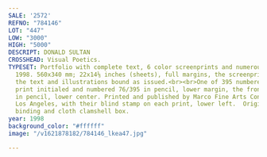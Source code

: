 ```yaml
---
SALE: '2572'
REFNO: "784146"
LOT: "447"
LOW: "3000"
HIGH: "5000"
DESCRIPT: DONALD SULTAN
CROSSHEAD: Visual Poetics.
TYPESET: Portfolio with complete text, 6 color screenprints and numerous color illustrations,
  1998. 560x340 mm; 22x14⅛ inches (sheets), full margins, the screenprints loose,
  the text and illustrations bound as issued.<br><br>One of 395 numbered copies. Each
  print initialed and numbered 76/395 in pencil, lower margin, the frontispiece numbered
  in pencil, lower center. Printed and published by Marco Fine Arts Contemporary Atelier,
  Los Angeles, with their blind stamp on each print, lower left.  Original black leather
  binding and cloth clamshell box.
year: 1998
background_color: "#ffffff"
image: "/v1621878182/784146_lkea47.jpg"

---
```

